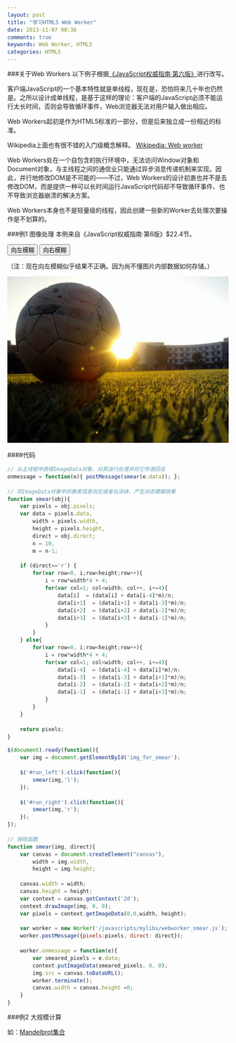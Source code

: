 ```yaml
---
layout: post
title: "学习HTML5 Web Worker"
date: 2013-11-07 00:36
comments: true
keywords: Web Worker, HTML5
categories: HTML5
---
```

###关于Web Workers
以下例子根据<a href="http://book.douban.com/subject/10549733/" class="douban_book" name="10549733" target="_blank">《JavaScript权威指南·第六版》</a>进行改写。

客户端JavaScript的一个基本特性就是单线程，现在是，恐怕将来几十年也仍然是。之所以设计成单线程，是基于这样的理论：客户端的JavaScript必须不能运行太长时间，否则会导致循环事件，Web浏览器无法对用户输入做出相应。

Web Workers起初是作为HTML5标准的一部分，但是后来独立成一份相近的标准。

Wikipedia上面也有很不错的入门级概念解释。 [Wikipedia: Web worker](http://en.wikipedia.org/wiki/Web_worker)

Web Workers处在一个自包含的执行环境中，无法访问Window对象和Document对象，与主线程之间的通信业只能通过异步消息传递机制来实现。因此，并行地修改DOM是不可能的——不过，Web Workers的设计初衷也并不是去修改DOM，而是提供一种可以长时间运行JavaScript代码却不导致循环事件、也不导致浏览器崩溃的解决方案。

Web Workers本身也不是轻量级的线程，因此创建一些新的Worker去处理次要操作是不划算的。
<!-- more -->
<script type="text/javascript">
(function(){
	var url = '{{root_url}}/stylesheets/widgets.css';
	var link =  document.createElement("link");
	link.rel = "stylesheet";
	link.type = "text/css";
	link.href = url;
	document.head.appendChild(link);
})();
</script>

###例1 图像处理
本例来自《JavaScript权威指南·第6版》$22.4节。

<button id="run_left" class="run-button">向左模糊</button> <button id="run_right" class="run-button">向右模糊</button>

（注：现在向左模糊似乎结果不正确。因为尚不懂图片内部数据如何存储。）

<img id="img_for_smear" src="/images/blog/football.jpg" title="单击以运行worker线程" />

####代码
``` javascript worker线程中的代码， 
// 从主线程中获得ImageData对象，对其进行处理并将它传递回去
onmessage = function(e){ postMessage(smear(e.data)); };

// 将ImageData对象中的像素信息向左或者右涂抹，产生动态模糊效果
function smear(obj){
	var pixels = obj.pixels;
	var data = pixels.data,
		width = pixels.width,
		height = pixels.height,
		direct = obj.direct;
		n = 10, 
		m = n-1;
	
	if (direct=='r') {
		for(var row=0, i;row<height;row++){
			i = row*width*4 + 4;
			for(var col=1; col<width; col++, i+=4){
				data[i]  = (data[i] + data[i-4]*m)/n;
				data[i+1]  = (data[i+1] + data[i-3]*m)/n;
				data[i+2]  = (data[i+2] + data[i-2]*m)/n;
				data[i+3]  = (data[i+3] + data[i-1]*m)/n;
			}
		}
	} else{
		for(var row=0, i;row<height;row++){
			i = row*width*4 + 4;
			for(var col=1; col<width; col++, i+=4){
				data[i-4]  = (data[i-4] + data[i]*m)/n;
				data[i-3]  = (data[i-3] + data[i+1]*m)/n;
				data[i-2]  = (data[i-2] + data[i+2]*m)/n;
				data[i-1]  = (data[i-1] + data[i+3]*m)/n;
			}
		}
	}
	
	return pixels;
}
```
``` javascript 在本博文里的脚本, master线程
$(document).ready(function(){
	var img = document.getElementById('img_for_smear');

	$('#run_left').click(function(){
		smear(img,'l');
	});

	$('#run_right').click(function(){
		smear(img,'r');
	});
});

// 抹除函数
function smear(img, direct){
	var canvas = document.createElement("canvas"),
		width = img.width,
		height = img.height;

	canvas.width = width;
	canvas.height = height;
	var context = canvas.getContext('2d');			
	context.drawImage(img, 0, 0);
	var pixels = context.getImageData(0,0,width, height);

	var worker = new Worker('/javascripts/mylibs/webworker_smear.js');
	worker.postMessage({pixels:pixels, direct: direct});

	worker.onmessage = function(e){
		var smeared_pixels = e.data;
		context.putImageData(smeared_pixels, 0, 0);
		img.src = canvas.toDataURL();
		worker.terminate();
		canvas.width = canvas.height =0;
	}
}
```
###例2 大规模计算

如：<a href="http://www.atopon.org/mandel/#" target="_blank">Mandelbrot集合</a>


<script type="text/javascript">
$(document).ready(function(){
	var img = document.getElementById('img_for_smear');

	$('#run_left').click(function(){
		smear(img,'l');
	});

	$('#run_right').click(function(){
		smear(img,'r');
	});
});

// 抹除函数
function smear(img, direct){
	var canvas = document.createElement("canvas"),
		width = img.width,
		height = img.height;

	canvas.width = width;
	canvas.height = height;
	var context = canvas.getContext('2d');			
	context.drawImage(img, 0, 0);
	var pixels = context.getImageData(0,0,width, height);

	var worker = new Worker('/javascripts/mylibs/webworker_smear.js');
	worker.postMessage({pixels:pixels, direct: direct});

	worker.onmessage = function(e){
		var smeared_pixels = e.data;
		context.putImageData(smeared_pixels, 0, 0);
		img.src = canvas.toDataURL();
		worker.terminate();
		canvas.width = canvas.height =0;
	}
}
</script>
